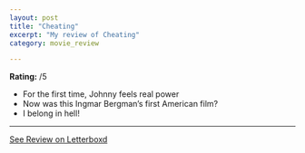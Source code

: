 ```yaml
---
layout: post
title: "Cheating"
excerpt: "My review of Cheating"
category: movie_review

---
```


**Rating:** /5

* For the first time, Johnny feels real power
* Now was this Ingmar Bergman’s first American film?
* I belong in hell!

<hr>

[See Review on Letterboxd](https://boxd.it/4qbe9T)
